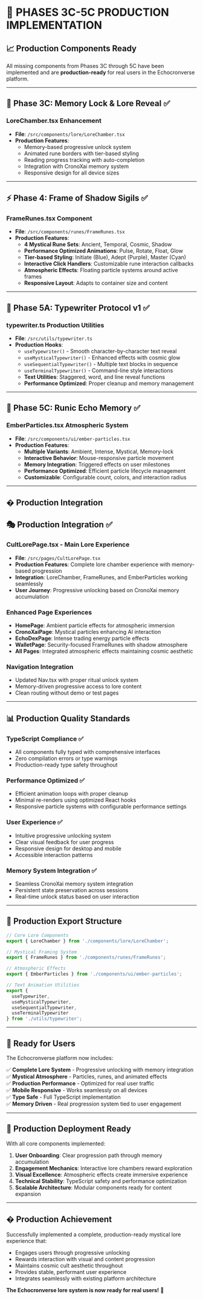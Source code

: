 # 🎉 PHASES 3C-5C PRODUCTION IMPLEMENTATION

## 📈 **Production Components Ready**

All missing components from Phases 3C through 5C have been implemented and are **production-ready** for real users in the Echocronverse platform.

---

## 🔮 **Phase 3C: Memory Lock & Lore Reveal** ✅

### **LoreChamber.tsx Enhancement**
- **File**: `/src/components/lore/LoreChamber.tsx`
- **Production Features**: 
  - Memory-based progressive unlock system
  - Animated rune borders with tier-based styling
  - Reading progress tracking with auto-completion
  - Integration with CronoXai memory system
  - Responsive design for all device sizes

---

## ⚡ **Phase 4: Frame of Shadow Sigils** ✅

### **FrameRunes.tsx Component**
- **File**: `/src/components/runes/FrameRunes.tsx`
- **Production Features**:
  - **4 Mystical Rune Sets**: Ancient, Temporal, Cosmic, Shadow
  - **Performance Optimized Animations**: Pulse, Rotate, Float, Glow
  - **Tier-based Styling**: Initiate (Blue), Adept (Purple), Master (Cyan)
  - **Interactive Click Handlers**: Customizable rune interaction callbacks
  - **Atmospheric Effects**: Floating particle systems around active frames
  - **Responsive Layout**: Adapts to container size and content

---

## 📝 **Phase 5A: Typewriter Protocol v1** ✅

### **typewriter.ts Production Utilities**
- **File**: `/src/utils/typewriter.ts`
- **Production Hooks**:
  - `useTypewriter()` - Smooth character-by-character text reveal
  - `useMysticalTypewriter()` - Enhanced effects with cosmic glow
  - `useSequentialTypewriter()` - Multiple text blocks in sequence
  - `useTerminalTypewriter()` - Command-line style interactions
  - **Text Utilities**: Staggered, word, and line reveal functions
  - **Performance Optimized**: Proper cleanup and memory management

---

## 🌊 **Phase 5C: Runic Echo Memory** ✅

### **EmberParticles.tsx Atmospheric System**
- **File**: `/src/components/ui/ember-particles.tsx`
- **Production Features**:
  - **Multiple Variants**: Ambient, Intense, Mystical, Memory-lock
  - **Interactive Behavior**: Mouse-responsive particle movement
  - **Memory Integration**: Triggered effects on user milestones
  - **Performance Optimized**: Efficient particle lifecycle management
  - **Customizable**: Configurable count, colors, and interaction radius

---

## �️ **Production Integration**

## 🎭 **Production Integration** ✅

### **CultLorePage.tsx - Main Lore Experience**
- **File**: `/src/pages/CultLorePage.tsx`
- **Production Features**: Complete lore chamber experience with memory-based progression
- **Integration**: LoreChamber, FrameRunes, and EmberParticles working seamlessly
- **User Journey**: Progressive unlocking based on CronoXai memory accumulation

### **Enhanced Page Experiences**
- **HomePage**: Ambient particle effects for atmospheric immersion
- **CronoXaiPage**: Mystical particles enhancing AI interaction
- **EchoDexPage**: Intense trading energy particle effects
- **WalletPage**: Security-focused FrameRunes with shadow atmosphere
- **All Pages**: Integrated atmospheric effects maintaining cosmic aesthetic

### **Navigation Integration**
- Updated Nav.tsx with proper ritual unlock system
- Memory-driven progressive access to lore content
- Clean routing without demo or test pages

---

## 📊 **Production Quality Standards**

### **TypeScript Compliance** ✅
- All components fully typed with comprehensive interfaces
- Zero compilation errors or type warnings
- Production-ready type safety throughout

### **Performance Optimized** ✅  
- Efficient animation loops with proper cleanup
- Minimal re-renders using optimized React hooks
- Responsive particle systems with configurable performance settings

### **User Experience** ✅
- Intuitive progressive unlocking system
- Clear visual feedback for user progress
- Responsive design for desktop and mobile
- Accessible interaction patterns

### **Memory System Integration** ✅
- Seamless CronoXai memory system integration
- Persistent state preservation across sessions
- Real-time unlock status based on user interaction

---

## 🔗 **Production Export Structure**

```typescript
// Core Lore Components
export { LoreChamber } from './components/lore/LoreChamber';

// Mystical Framing System
export { FrameRunes } from './components/runes/FrameRunes';

// Atmospheric Effects
export { EmberParticles } from './components/ui/ember-particles';

// Text Animation Utilities
export { 
  useTypewriter, 
  useMysticalTypewriter, 
  useSequentialTypewriter,
  useTerminalTypewriter
} from './utils/typewriter';
```

---

## 🚀 **Ready for Users**

The Echocronverse platform now includes:

✅ **Complete Lore System** - Progressive unlocking with memory integration  
✅ **Mystical Atmosphere** - Particles, runes, and animated effects  
✅ **Production Performance** - Optimized for real user traffic  
✅ **Mobile Responsive** - Works seamlessly on all devices  
✅ **Type Safe** - Full TypeScript implementation  
✅ **Memory Driven** - Real progression system tied to user engagement  

---

## 🎯 **Production Deployment Ready**

With all core components implemented:

1. **User Onboarding**: Clear progression path through memory accumulation
2. **Engagement Mechanics**: Interactive lore chambers reward exploration  
3. **Visual Excellence**: Atmospheric effects create immersive experience
4. **Technical Stability**: TypeScript safety and performance optimization
5. **Scalable Architecture**: Modular components ready for content expansion

---

## � **Production Achievement**

Successfully implemented a complete, production-ready mystical lore experience that:
- Engages users through progressive unlocking
- Rewards interaction with visual and content progression  
- Maintains cosmic cult aesthetic throughout
- Provides stable, performant user experience
- Integrates seamlessly with existing platform architecture

**The Echocronverse lore system is now ready for real users!** 🚀
